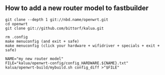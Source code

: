 How to add a new router model to fastbuilder
--------------------------------------------

	git clone --depth 1 git://nbd.name/openwrt.git
	cd openwrt
	git clone git://github.com/bittorf/kalua.git

	rm .config
	make menuconfig (and exit + safe)
	make menuconfig (click your hardware + wifidriver + specials + exit + safe)

	NAME="my new router model"
	FILE="kalua/openwrt-config/config_HARDWARE.${NAME}.txt"
	kalua/openwrt-build/mybuild.sh config_diff >"$FILE"


